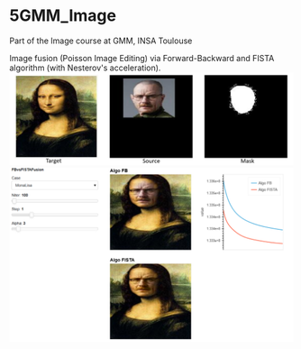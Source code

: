 # 5GMM_Image
Part of the Image course at GMM, INSA Toulouse

Image fusion (Poisson Image Editing) via Forward-Backward and FISTA algorithm (with Nesterov's acceleration).
![](fusion1.png "Image Fusion")
![](fusion2.png "Forward-Backward vs FISTA")
